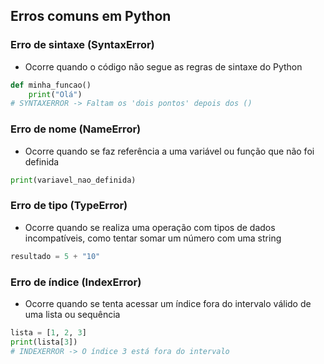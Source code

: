## Erros comuns em Python

### Erro de sintaxe (SyntaxError)
- Ocorre quando o código não segue as regras de sintaxe do Python
```python
def minha_funcao()
	print("Olá")
# SYNTAXERROR -> Faltam os 'dois pontos' depois dos ()
```

### Erro de nome (NameError)
- Ocorre quando se faz referência a uma variável ou função que não foi definida
```python
print(variavel_nao_definida)
```

### Erro de tipo (TypeError)
- Ocorre quando se realiza uma operação com tipos de dados incompatíveis, como tentar somar um número com uma string
```python
resultado = 5 + "10"
```

### Erro de índice (IndexError)
- Ocorre quando se tenta acessar um índice fora do intervalo válido de uma lista ou sequência
```python
lista = [1, 2, 3]
print(lista[3])
# INDEXERROR -> O índice 3 está fora do intervalo
```
